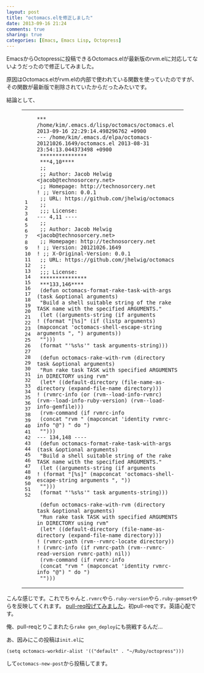 ```yaml
---
layout: post
title: "octomacs.elを修正しました"
date: 2013-09-16 21:24
comments: true
sharing: true
categories: [Emacs, Emacs Lisp, Octopress]
---
```

EmacsからOctopressに投稿できるOctomacs.elが最新版のrvm.elに対応してないようだったので修正してみました。

<!-- more -->

原因はOctomacs.elがrvm.elの内部で使われている関数を使っていたのですが、その関数が最新版で削除されていたからだったみたいです。

結論として、

<figure class="code"><div class="highlight"><table><tr>
<td class="gutter"><pre class="line-numbers"><span class="line-number">1</span>
<span class="line-number">2</span>
<span class="line-number">3</span>
<span class="line-number">4</span>
<span class="line-number">5</span>
<span class="line-number">6</span>
<span class="line-number">7</span>
<span class="line-number">8</span>
<span class="line-number">9</span>
<span class="line-number">10</span>
<span class="line-number">11</span>
<span class="line-number">12</span>
<span class="line-number">13</span>
<span class="line-number">14</span>
<span class="line-number">15</span>
<span class="line-number">16</span>
<span class="line-number">17</span>
<span class="line-number">18</span>
<span class="line-number">19</span>
<span class="line-number">20</span>
<span class="line-number">21</span>
<span class="line-number">22</span>
<span class="line-number">23</span>
<span class="line-number">24</span>
<span class="line-number">25</span>
<span class="line-number">26</span>
<span class="line-number">27</span>
<span class="line-number">28</span>
<span class="line-number">29</span>
<span class="line-number">30</span>
<span class="line-number">31</span>
<span class="line-number">32</span>
<span class="line-number">33</span>
<span class="line-number">34</span>
<span class="line-number">35</span>
<span class="line-number">36</span>
<span class="line-number">37</span>
<span class="line-number">38</span>
<span class="line-number">39</span>
<span class="line-number">40</span>
<span class="line-number">41</span>
<span class="line-number">42</span>
<span class="line-number">43</span>
<span class="line-number">44</span>
<span class="line-number">45</span>
<span class="line-number">46</span>
<span class="line-number">47</span>
<span class="line-number">48</span>
<span class="line-number">49</span>
<span class="line-number">50</span>
<span class="line-number">51</span>
<span class="line-number">52</span>
</pre></td>
<td class="code"><pre><code class=""><span class="line">*** /home/kim/.emacs.d/lisp/octomacs/octomacs.el 2013-09-16 22:29:14.498296762 +0900
</span><span class="line">--- /home/kim/.emacs.d/elpa/octomacs-20121026.1649/octomacs.el 2013-08-31 23:54:13.044373498 +0900
</span><span class="line"> ***************
</span><span class="line"> ***4,10****
</span><span class="line"> ;;
</span><span class="line"> ;; Author: Jacob Helwig &lt;jacob@technosorcery.net&gt;
</span><span class="line"> ;; Homepage: http://technosorcery.net
</span><span class="line">! ;; Version: 0.0.1
</span><span class="line"> ;; URL: https://github.com/jhelwig/octomacs
</span><span class="line"> ;;
</span><span class="line"> ;;; License:
</span><span class="line">--- 4,11 ----
</span><span class="line"> ;;
</span><span class="line"> ;; Author: Jacob Helwig &lt;jacob@technosorcery.net&gt;
</span><span class="line"> ;; Homepage: http://technosorcery.net
</span><span class="line">! ;; Version: 20121026.1649
</span><span class="line">! ;; X-Original-Version: 0.0.1
</span><span class="line"> ;; URL: https://github.com/jhelwig/octomacs
</span><span class="line"> ;;
</span><span class="line"> ;;; License:
</span><span class="line"> ***************
</span><span class="line"> ***133,146****
</span><span class="line"> (defun octomacs-format-rake-task-with-args (task &amp;optional arguments)
</span><span class="line"> "Build a shell suitable string of the rake TASK name with the specified ARGUMENTS."
</span><span class="line"> (let ((arguments-string (if arguments
</span><span class="line">! (format "[%s]" (if (listp arguments) (mapconcat 'octomacs-shell-escape-string arguments ", ") arguments))
</span><span class="line"> "")))
</span><span class="line"> (format "'%s%s'" task arguments-string)))
</span><span class="line">  
</span><span class="line"> (defun octomacs-rake-with-rvm (directory task &amp;optional arguments)
</span><span class="line"> "Run rake task TASK with specified ARGUMENTS in DIRECTORY using rvm"
</span><span class="line"> (let* ((default-directory (file-name-as-directory (expand-file-name directory)))
</span><span class="line">! (rvmrc-info (or (rvm--load-info-rvmrc) (rvm--load-info-ruby-version) (rvm--load-info-gemfile)))
</span><span class="line"> (rvm-command (if rvmrc-info
</span><span class="line"> (concat "rvm " (mapconcat 'identity rvmrc-info "@") " do ")
</span><span class="line"> "")))
</span><span class="line">--- 134,148 ----
</span><span class="line"> (defun octomacs-format-rake-task-with-args (task &amp;optional arguments)
</span><span class="line"> "Build a shell suitable string of the rake TASK name with the specified ARGUMENTS."
</span><span class="line"> (let ((arguments-string (if arguments
</span><span class="line">! (format "[%s]" (mapconcat 'octomacs-shell-escape-string arguments ", "))
</span><span class="line"> "")))
</span><span class="line"> (format "'%s%s'" task arguments-string)))
</span><span class="line">  
</span><span class="line"> (defun octomacs-rake-with-rvm (directory task &amp;optional arguments)
</span><span class="line"> "Run rake task TASK with specified ARGUMENTS in DIRECTORY using rvm"
</span><span class="line"> (let* ((default-directory (file-name-as-directory (expand-file-name directory)))
</span><span class="line">! (rvmrc-path (rvm--rvmrc-locate directory))
</span><span class="line">! (rvmrc-info (if rvmrc-path (rvm--rvmrc-read-version rvmrc-path) nil))
</span><span class="line"> (rvm-command (if rvmrc-info
</span><span class="line"> (concat "rvm " (mapconcat 'identity rvmrc-info "@") " do ")
</span><span class="line"> "")))
</span></code></pre></td>
</tr></table></div></figure>

こんな感じです。これでちゃんと`.rvmrc`やら`.ruby-version`やら`.ruby-gemset`やらを反映してくれます。 [pull-req投げてみました](https://github.com/jhelwig/octomacs/pull/2)。初pull-reqです。英語心配です。

俺、pull-reqとりこまれたら`rake gen_deploy`にも挑戦するんだ…

あ、因みにこの投稿は`init.el`に

    (setq octomacs-workdir-alist '(("default" . "~/Ruby/octopress")))

して`octomacs-new-post`から投稿してます。


